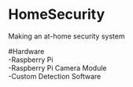 # HomeSecurity
Making an at-home security system

#Hardware <br />
-Raspberry Pi <br/>
-Raspberry Pi Camera Module<br/>
-Custom Detection Software<br/>
